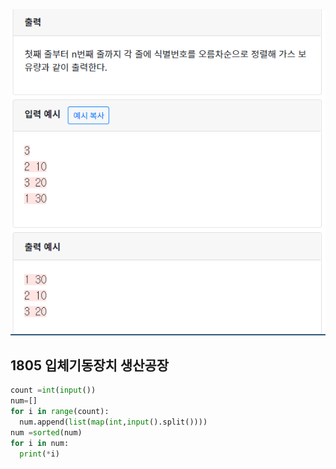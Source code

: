 ![](./img/image-20200428204417305.png)

## 1805  입체기동장치 생산공장

```python
count =int(input())
num=[]
for i in range(count):
  num.append(list(map(int,input().split())))
num =sorted(num)
for i in num:
  print(*i)
```



